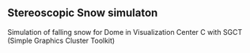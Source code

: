 Stereoscopic Snow simulaton
-----------------------------
Simulation of falling snow for Dome in Visualization Center C with SGCT (Simple Graphics Cluster Toolkit)

